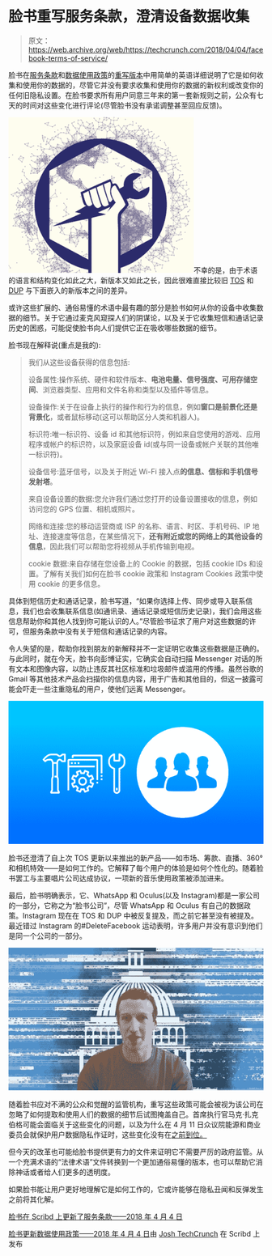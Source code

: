 # 脸书重写服务条款，澄清设备数据收集

> 原文：<https://web.archive.org/web/https://techcrunch.com/2018/04/04/facebook-terms-of-service/>

脸书在[服务条款](https://web.archive.org/web/20230404080711/https://www.facebook.com/legal/terms/update/draft2?CMS_BRANCH_ID=1534594943262990)和[数据使用政策](https://web.archive.org/web/20230404080711/https://www.facebook.com/about/privacy/update/draft2?CMS_BRANCH_ID=1534594943262990)的[重写版本](https://web.archive.org/web/20230404080711/https://newsroom.fb.com/news/2018/04/terms-and-data-policy/)中用简单的英语详细说明了它是如何收集和使用你的数据的，尽管它并没有要求收集和使用你的数据的新权利或改变你的任何旧隐私设置。在脸书要求所有用户同意三年来的第一套新规则之前，公众有七天的时间对这些变化进行评论(尽管脸书没有承诺调整甚至回应反馈)。

![](img/f35bdb483583d2154ce4520c5a24a400.png)不幸的是，由于术语的语言和结构变化如此之大，新版本又如此之长，因此很难直接比较旧 [TOS](https://web.archive.org/web/20230404080711/https://www.facebook.com/terms.php) 和 [DUP](https://web.archive.org/web/20230404080711/https://www.facebook.com/about/privacy/) 与下面嵌入的新版本之间的差异。

或许这些扩展的、通俗易懂的术语中最有趣的部分是脸书如何从你的设备中收集数据的细节。关于它通过麦克风窥探人们的阴谋论，以及关于它收集短信和通话记录历史的困惑，可能促使脸书向人们提供它正在吸收哪些数据的细节。

脸书现在解释说(重点是我的):

> 我们从这些设备获得的信息包括:
> 
> 设备属性:操作系统、硬件和软件版本、**电池电量、信号强度、可用存储空间**、浏览器类型、应用和文件名称和类型以及插件等信息。
> 
> 设备操作:关于在设备上执行的操作和行为的信息，例如**窗口是前景化还是背景化**，或者鼠标移动(这可以帮助区分人类和机器人)。
> 
> 标识符:唯一标识符、设备 id 和其他标识符，例如来自您使用的游戏、应用程序或帐户的标识符，以及家庭设备 id(或与同一设备或帐户关联的其他唯一标识符)。
> 
> 设备信号:蓝牙信号，以及关于附近 Wi-Fi 接入点**的信息、信标和手机信号发射塔**。
> 
> 来自设备设置的数据:您允许我们通过您打开的设备设置接收的信息，例如访问您的 GPS 位置、相机或照片。
> 
> 网络和连接:您的移动运营商或 ISP 的名称、语言、时区、手机号码、IP 地址、连接速度等信息，在某些情况下，**还有附近或您的网络上的其他设备的信息**，因此我们可以帮助您将视频从手机传输到电视。
> 
> cookie 数据:来自存储在您设备上的 Cookie 的数据，包括 cookie IDs 和设置。了解有关我们如何在脸书 cookie 政策和 Instagram Cookies 政策中使用 cookie 的更多信息。

具体到短信历史和通话记录，脸书写道，“如果你选择上传、同步或导入联系信息，我们也会收集联系信息(如通讯录、通话记录或短信历史记录)，我们会用这些信息帮助你和其他人找到你可能认识的人。”尽管脸书征求了用户对这些数据的许可，但服务条款中没有关于短信和通话记录的内容。

令人失望的是，帮助你找到朋友的新解释并不一定证明它收集这些数据是正确的。与此同时，就在今天，脸书向彭博证实，它确实会自动扫描 Messenger 对话的所有文本和图像内容，以防止违反其社区标准和垃圾邮件或滥用的传播。虽然谷歌的 Gmail 等其他技术产品会扫描你的信息内容，用于广告和其他目的，但这一披露可能会吓走一些注重隐私的用户，使他们远离 Messenger。

![](img/ec960026395a821fda31148c5673701e.png)

脸书还澄清了自上次 TOS 更新以来推出的新产品——如市场、筹款、直播、360°和相机特效——是如何工作的。它解释了每个用户的体验是如何个性化的。随着脸书罢工与主要唱片公司达成协议，一项新的音乐使用政策被添加进来。

最后，脸书明确表示，它、WhatsApp 和 Oculus(以及 Instagram)都是一家公司的一部分，它称之为“脸书公司”，尽管 WhatsApp 和 Oculus 有自己的数据政策。Instagram 现在在 TOS 和 DUP 中被反复提及，而之前它甚至没有被提及。最近错过 Instagram 的#DeleteFacebook 运动表明，许多用户并没有意识到他们是同一个公司的一部分。

![](img/adf14cbd361bea8d7a595fbcbe557bcc.png)

随着脸书应对不满的公众和觉醒的监管机构，重写这些政策可能会被视为该公司在忽略了如何提取和使用人们的数据的细节后试图掩盖自己。首席执行官马克·扎克伯格可能会面临关于这些变化的问题，以及为什么在 4 月 11 日众议院能源和商业委员会就保护用户数据隐私作证时，这些变化没有在[之前到位。](https://web.archive.org/web/20230404080711/https://techcrunch.com/2018/04/04/zuckerberg-will-testify-before-congress-on-april-11/)

但今天的改革也可能给脸书提供更有力的文件来证明它不需要严厉的政府监管。从一个充满术语的“法律术语”文件转换到一个更加通俗易懂的版本，也可以帮助它消除神话或者给人们更多的透明度。

如果脸书能让用户更好地理解它是如何工作的，它或许能够在隐私丑闻和反弹发生之前将其化解。

[脸书在 Scribd 上更新了服务条款——2018 年 4 月 4 日](https://web.archive.org/web/20230404080711/https://www.scribd.com/document/375536250/Facebook-updated-Terms-Of-Service-4-4-18#from_embed "View Facebook updated Terms Of Service - 4/4/18 on Scribd")

[脸书更新数据使用政策——2018 年 4 月 4 日](https://web.archive.org/web/20230404080711/https://www.scribd.com/document/375536251/Facebook-updated-Data-Use-Policy-4-4-18#from_embed "View Facebook updated Data Use Policy - 4/4/18 on Scribd")由 [Josh TechCrunch](https://web.archive.org/web/20230404080711/https://www.scribd.com/user/401327817/Josh-TechCrunch#from_embed "View Josh TechCrunch's profile on Scribd") 在 Scribd 上发布